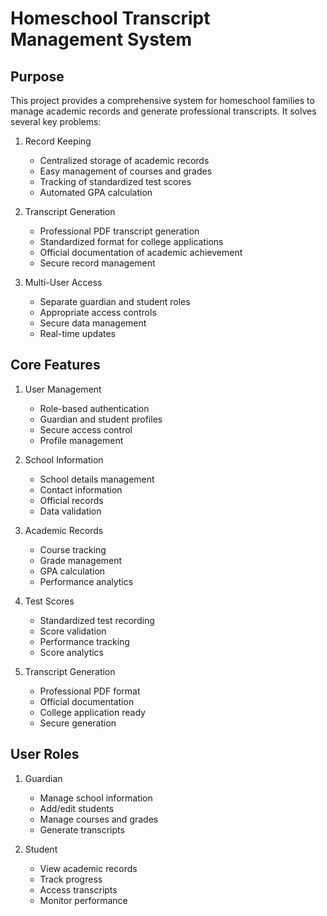 # Homeschool Transcript Management System

## Purpose
This project provides a comprehensive system for homeschool families to manage academic records and generate professional transcripts. It solves several key problems:

1. Record Keeping
   - Centralized storage of academic records
   - Easy management of courses and grades
   - Tracking of standardized test scores
   - Automated GPA calculation

2. Transcript Generation
   - Professional PDF transcript generation
   - Standardized format for college applications
   - Official documentation of academic achievement
   - Secure record management

3. Multi-User Access
   - Separate guardian and student roles
   - Appropriate access controls
   - Secure data management
   - Real-time updates

## Core Features
1. User Management
   - Role-based authentication
   - Guardian and student profiles
   - Secure access control
   - Profile management

2. School Information
   - School details management
   - Contact information
   - Official records
   - Data validation

3. Academic Records
   - Course tracking
   - Grade management
   - GPA calculation
   - Performance analytics

4. Test Scores
   - Standardized test recording
   - Score validation
   - Performance tracking
   - Score analytics

5. Transcript Generation
   - Professional PDF format
   - Official documentation
   - College application ready
   - Secure generation

## User Roles
1. Guardian
   - Manage school information
   - Add/edit students
   - Manage courses and grades
   - Generate transcripts

2. Student
   - View academic records
   - Track progress
   - Access transcripts
   - Monitor performance